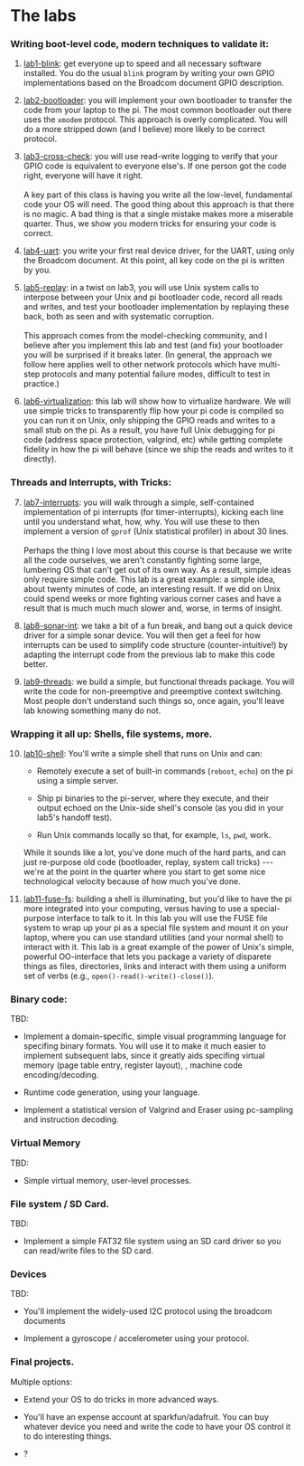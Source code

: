 # The labs

### Writing boot-level code, modern techniques to validate it:

  1. [lab1-blink](lab1-blink/): get everyone up to speed and all
  necessary software installed.  You do the usual `blink` program by
  writing your own GPIO implementations based on the Broadcom document
  GPIO description.

  2. [lab2-bootloader](lab2-bootloader/): you will implement your own
  bootloader to transfer the code from your laptop to the pi.  The most
  common bootloader out there uses the `xmodem` protocol.  This approach
  is overly complicated.  You will do a more stripped down (and I believe)
  more likely to be correct protocol.

  3. [lab3-cross-check](lab3-cross-check/): you will use read-write logging
  to verify that your GPIO code is equivalent to everyone else's.   If one
  person got the code right, everyone will have it right.<br></br> A key
  part of this class is having you write all the low-level, fundamental
  code your OS will need.  The good thing about this approach is that
  there is no magic.  A bad thing is that a single mistake makes more a
  miserable quarter.  Thus, we show you modern tricks for ensuring your
  code is correct.

  4. [lab4-uart](lab4-uart/): you write your first real device driver,
  for the UART, using only the Broadcom document.  At this point, all
  key code on the pi is written by you.

  5. [lab5-replay](lab5-replay/): in a twist on lab3, you will use Unix
  system calls to interpose between your Unix and pi bootloader code,
  record all reads and writes, and test your bootloader implementation
  by replaying these back, both as seen and with systematic
  corruption.<br></br> This approach comes from the model-checking
  community, and I believe after you implement this lab and test (and fix)
  your bootloader you will be surprised if it breaks later.  (In general,
  the approach we follow here applies well to other network protocols
  which have multi-step protocols and many potential failure modes,
  difficult to test in practice.)

  6. [lab6-virtualization](lab6-virtualization/): this lab will show how
  to virtualize hardware.  We will use simple tricks to transparently flip
  how your pi code is compiled so you can run it on Unix, only shipping
  the GPIO reads and writes to a small stub on the pi.  As a result,
  you have full Unix debugging for pi code (address space protection,
  valgrind, etc) while getting complete fidelity in how the pi will behave
  (since we ship the reads and writes to it directly).

### Threads and Interrupts, with Tricks:

  7. [lab7-interrupts](lab7-interrupts/): you will walk through a simple,
  self-contained implementation of pi interrupts (for timer-interrupts),
  kicking each line until you understand what, how, why.  You will
  use these to then implement a version of `gprof` (Unix statistical
  profiler) in about 30 lines.<br></br> 
  Perhaps the thing I love most
  about this course is that because we write all the code ourselves, we
  aren't constantly fighting some large, lumbering OS that can't get out
  of its own way.  As a result, simple ideas only require simple code.
  This lab is a great example: a simple idea, about twenty minutes of
  code, an interesting result.  If we did on Unix could spend weeks or
  more fighting various corner cases and have a result that is much much
  much slower and, worse, in terms of insight.

  8. [lab8-sonar-int](lab8-sonar-int/): we take a bit of a fun break,
  and bang out a quick device driver for a simple sonar device. You
  will then get a feel for how interrupts can be used to simplify code
  structure (counter-intuitive!)  by adapting the interrupt code from
  the previous lab to make this code better.

  9. [lab9-threads](lab9-threads/): we build a simple, but functional
  threads package.  You will write the code for non-preemptive and
  preemptive context switching.  Most people don't understand such things
  so, once again, you'll leave lab knowing something many do not.

### Wrapping it all up: Shells, file systems, more.

  10. [lab10-shell](lab10-shell/): You'll write a simple shell that runs 
  on Unix and can:
      + Remotely execute a set of built-in commands (`reboot`, `echo`)
      on the pi using a simple server.

      + Ship pi binaries to the pi-server, where they execute, and their
      output echoed on the Unix-side shell's console (as you did in your
      lab5's handoff test).

      + Run Unix commands locally so that, for example, `ls`, `pwd`, work.

      While it sounds like a lot, you've done much of the hard parts,
      and can just re-purpose old code (bootloader, replay, system call
      tricks) --- we're at the point in the quarter where you start to get
      some nice technological velocity because of how much you've done.

  10. [lab11-fuse-fs](lab11-fuse-fs/): building a shell is illuminating,
  but you'd like to have the pi more integrated into your computing,
  versus having to use a special-purpose interface to talk to it.
  In this lab you will use the FUSE file system to wrap up your pi
  as a special file system and mount it on your laptop, where you can
  use standard utilities (and your normal shell) to interact with it.
  This lab is a great example of the power of Unix's simple, powerful
  OO-interface that lets you package a variety of disparete things as
  files, directories, links and interact with them using a uniform set
  of verbs (e.g., `open()-read()-write()-close()`).

### Binary code:

TBD:

  - Implement a domain-specific, simple visual programming language
  for specifing binary formats.  You will use it to make it much
  easier to implement subsequent labs, since it greatly aids specifing
  virtual memory (page table entry, register layout), , machine code
  encoding/decoding.

  - Runtime code generation, using your language.

  - Implement a statistical version of Valgrind and Eraser using pc-sampling
  and instruction decoding.

### Virtual Memory

TBD:

  - Simple virtual memory, user-level processes.

### File system / SD Card.

TBD:

  - Implement a simple FAT32 file system using an SD card driver so you
  can read/write files to the SD card.

### Devices

TBD:
  
   - You'll implement the widely-used I2C protocol using the broadcom 
   documents

   - Implement a gyroscope / accelerometer using your protocol.

### Final projects.

Multiple options:

  - Extend your OS to do tricks in more advanced ways.

  - You'll have an expense account at sparkfun/adafruit.  You can buy
  whatever device you need and write the code to have your OS control
  it to do interesting things.

  - ? 
